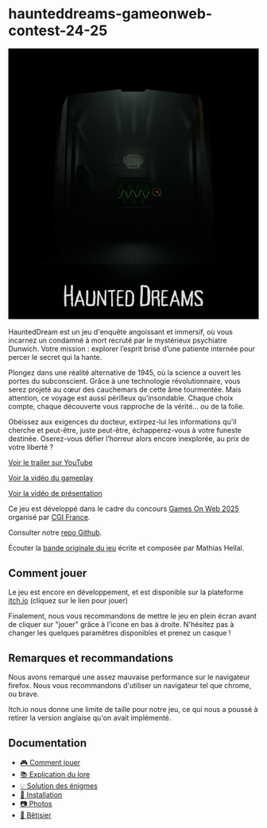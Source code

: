 # haunteddreams-gameonweb-contest-24-25
![alt text](HauntedDreamsV2.png)

HauntedDream est un jeu d'enquête angoissant et immersif, où vous incarnez un condamné à mort recruté par le mystérieux psychiatre Dunwich. Votre mission : explorer l’esprit brisé d’une patiente internée pour percer le secret qui la hante.

Plongez dans une réalité alternative de 1945, où la science a ouvert les portes du subconscient. Grâce à une technologie révolutionnaire, vous serez projeté au cœur des cauchemars de cette âme tourmentée. Mais attention, ce voyage est aussi périlleux qu’insondable. Chaque choix compte, chaque découverte vous rapproche de la vérité… ou de la folie.

Obéissez aux exigences du docteur, extirpez-lui les informations qu’il cherche et peut-être, juste peut-être, échapperez-vous à votre funeste destinée. Oserez-vous défier l’horreur alors encore inexplorée, au prix de votre liberté ?

[Voir le trailer sur YouTube](https://www.youtube.com/watch?v=PME4RAuYcyg)

[Voir la vidéo du gameplay](https://youtu.be/XcnTnza_S-c)

[Voir la vidéo de présentation]()

Ce jeu est développé dans le cadre du concours [Games On Web 2025](https://www.cgi.com/france/fr-fr/event/games-on-web-2025) organisé par [CGI France](https://www.cgi.com/france/fr-fr). 

Consulter notre [repo Github](https://github.com/BarbaTeam/Haunted-Dreams).

Écouter la [bande originale du jeu](https://soundcloud.com/majurax/haunted_dreams_main_theme) écrite et composée par Mathias Hellal.

## Comment jouer
Le jeu est encore en développement, et est disponible sur la plateforme [itch.io](https://deyann.itch.io/haunteddreams) (cliquez sur le lien pour jouer)

Finalement, nous vous recommandons de mettre le jeu en plein écran avant de cliquer sur "jouer" grâce à l'icone en bas à droite. N'hésitez pas à changer les quelques paramètres disponibles et prenez un casque ! 

## Remarques et recommandations
Nous avons remarqué une assez mauvaise performance sur le navigateur firefox. Nous vous recommandons d'utiliser un navigateur tel que chrome, ou brave. 

Itch.io nous donne une limite de taille pour notre jeu, ce qui nous a poussé à retirer la version anglaise qu'on avait implémenté.

## Documentation

- [🎮 Comment jouer](JOUER.md)
- [📚 Explication du lore](LORE.md)
- [💡 Solution des énigmes](SOLU.md)
- [🔧 Installation](INSTAL.md)
- [📷 Photos](PHOTOS.md)
- [🎥 Bêtisier]()
